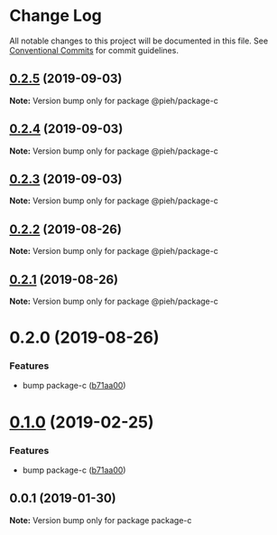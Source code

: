 # Change Log

All notable changes to this project will be documented in this file.
See [Conventional Commits](https://conventionalcommits.org) for commit guidelines.

## [0.2.5](https://github.com/pieh/lerna-playground/compare/@pieh/package-c@0.2.4...@pieh/package-c@0.2.5) (2019-09-03)

**Note:** Version bump only for package @pieh/package-c





## [0.2.4](https://github.com/pieh/lerna-playground/compare/@pieh/package-c@0.2.3...@pieh/package-c@0.2.4) (2019-09-03)

**Note:** Version bump only for package @pieh/package-c





## [0.2.3](https://github.com/pieh/lerna-playground/compare/@pieh/package-c@0.2.2...@pieh/package-c@0.2.3) (2019-09-03)

**Note:** Version bump only for package @pieh/package-c





## [0.2.2](https://github.com/pieh/lerna-playground/compare/@pieh/package-c@0.2.1...@pieh/package-c@0.2.2) (2019-08-26)

**Note:** Version bump only for package @pieh/package-c





## [0.2.1](https://github.com/pieh/lerna-playground/compare/@pieh/package-c@0.2.0...@pieh/package-c@0.2.1) (2019-08-26)

**Note:** Version bump only for package @pieh/package-c





# 0.2.0 (2019-08-26)


### Features

* bump package-c ([b71aa00](https://github.com/pieh/lerna-playground/commit/b71aa00))





# [0.1.0](https://github.com/pieh/lerna-playground/compare/package-c@0.0.1...package-c@0.1.0) (2019-02-25)


### Features

* bump package-c ([b71aa00](https://github.com/pieh/lerna-playground/commit/b71aa00))





## 0.0.1 (2019-01-30)

**Note:** Version bump only for package package-c
